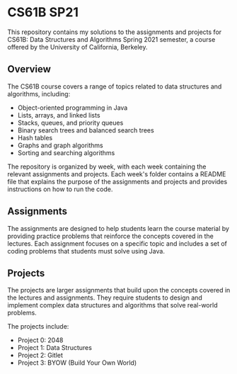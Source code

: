 # CS61B SP21

This repository contains my solutions to the assignments and projects for CS61B: Data Structures and Algorithms Spring 2021 semester, a course offered by the University of California, Berkeley.

## Overview

The CS61B course covers a range of topics related to data structures and algorithms, including:

-   Object-oriented programming in Java
-   Lists, arrays, and linked lists
-   Stacks, queues, and priority queues
-   Binary search trees and balanced search trees
-   Hash tables
-   Graphs and graph algorithms
-   Sorting and searching algorithms

The repository is organized by week, with each week containing the relevant assignments and projects. Each week's folder contains a README file that explains the purpose of the assignments and projects and provides instructions on how to run the code.

## Assignments

The assignments are designed to help students learn the course material by providing practice problems that reinforce the concepts covered in the lectures. Each assignment focuses on a specific topic and includes a set of coding problems that students must solve using Java.

## Projects

The projects are larger assignments that build upon the concepts covered in the lectures and assignments. They require students to design and implement complex data structures and algorithms that solve real-world problems.

The projects include:

-   Project 0: 2048
-   Project 1: Data Structures
-   Project 2: Gitlet
-   Project 3: BYOW (Build Your Own World)

